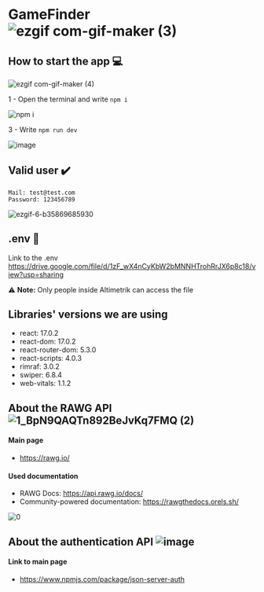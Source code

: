 # GameFinder ![ezgif com-gif-maker (3)](https://user-images.githubusercontent.com/62264679/130334969-e10c4f23-63e1-4670-b077-2f371e2ade1d.gif)


## How to start the app :computer:
![ezgif com-gif-maker (4)](https://user-images.githubusercontent.com/62264679/130335039-814fa5d0-1fb1-4b06-89c6-1010e1728e60.gif)

1 - Open the terminal and write ```npm i```

![npm i](https://user-images.githubusercontent.com/62264679/130334824-4c7d167e-3481-49c1-9277-3efdf708970a.png)

3 - Write ```npm run dev```

![image](https://user-images.githubusercontent.com/91553871/139127946-be3efef7-b9df-404a-91de-74e5bbef800e.png)

## Valid user :heavy_check_mark:

```
Mail: test@test.com
Password: 123456789
```

![ezgif-6-b35869685930](https://user-images.githubusercontent.com/62264679/130335688-cf801725-db3e-4a88-9ed3-41e1a12ed49a.gif)

## .env 📝
Link to the .env
https://drive.google.com/file/d/1zF_wX4nCyKbW2bMNNHTrohRrJX6p8c18/view?usp=sharing

⚠️ **Note:** Only people inside Altimetrik can access the file

## Libraries' versions we are using
- react: 17.0.2
- react-dom: 17.0.2
- react-router-dom: 5.3.0
- react-scripts: 4.0.3
- rimraf: 3.0.2
- swiper: 6.8.4
- web-vitals: 1.1.2

## About the RAWG API  ![1_BpN9QAQTn892BeJvKq7FMQ (2)](https://user-images.githubusercontent.com/62264679/130439527-5a6e24aa-128a-4eb2-a247-e286ee92227a.png)

#### Main page

* https://rawg.io/

#### Used documentation

* RAWG Docs: https://api.rawg.io/docs/
* Community-powered documentation: https://rawgthedocs.orels.sh/

![0](https://user-images.githubusercontent.com/62264679/130440137-7eb8d80a-6e8e-4d31-a3b2-a9ccb85e9217.png)

## About the authentication API ![image](https://user-images.githubusercontent.com/91553871/139130482-769c4e90-72b7-4b83-9d4d-72b76e2531af.png)

#### Link to main page

* https://www.npmjs.com/package/json-server-auth
